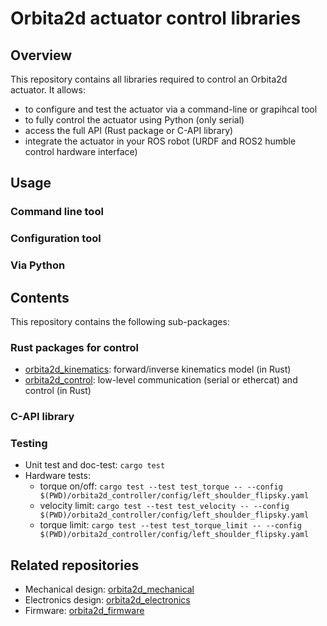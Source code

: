 # Orbita2d actuator control libraries

## Overview

This repository contains all libraries required to control an Orbita2d actuator. It allows:
* to configure and test the actuator via a command-line or grapihcal tool
* to fully control the actuator using Python (only serial)
* access the full API (Rust package or C-API library)
* integrate the actuator in your ROS robot (URDF and ROS2 humble control hardware interface)

## Usage

### Command line tool
### Configuration tool
### Via Python

## Contents

This repository contains the following sub-packages:

### Rust packages for control

* [orbita2d_kinematics](orbita2d_kinematics/README.md): forward/inverse kinematics model (in Rust)
* [orbita2d_control](orbita2d_control/README.md): low-level communication (serial or ethercat) and control (in Rust)

### C-API library


### Testing

* Unit test and doc-test: `cargo test`
* Hardware tests:
  - torque on/off: `cargo test --test test_torque -- --config $(PWD)/orbita2d_controller/config/left_shoulder_flipsky.yaml`
  - velocity limit: `cargo test --test test_velocity -- --config $(PWD)/orbita2d_controller/config/left_shoulder_flipsky.yaml`
  - torque limit: `cargo test --test test_torque_limit -- --config $(PWD)/orbita2d_controller/config/left_shoulder_flipsky.yaml`

## Related repositories

* Mechanical design: [orbita2d_mechanical]()
* Electronics design: [orbita2d_electronics](https://github.com/pollen-robotics/orbita2d_elec)
* Firmware: [orbita2d_firmware](https://github.com/pollen-robotics/firmware_Orbita2Dofs)
